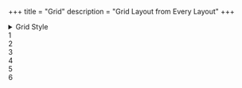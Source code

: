 +++
title = "Grid"
description = "Grid Layout from Every Layout"
+++

<details>
  <summary>Grid Style</summary>

```scss
{{ include_code(path="sass/layout/_grid.scss") }}
```
</details>

<div class="grid">
  <div class="box">1</div>
  <div class="box">2</div>
  <div class="box">3</div>
  <div class="box">4</div>
  <div class="box">5</div>
  <div class="box">6</div>
</div>
